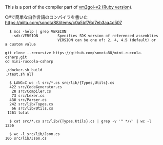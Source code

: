 This is a port of the compiler part of [vm2gol-v2 (Ruby version)](https://github.com/sonota88/vm2gol-v2).

C#で簡単な自作言語のコンパイラを書いた  
https://qiita.com/sonota88/items/c0a5bf76d7eb3aa4c507


```
  $ mcs -help | grep VERSION
   -sdk:VERSION         Specifies SDK version of referenced assemblies
                        VERSION can be one of: 2, 4, 4.5 (default) or a custom value
```

```
git clone --recursive https://github.com/sonota88/mini-ruccola-csharp.git
cd mini-ruccola-csharp

./docker.sh build
./test.sh all
```

```
  $ LANG=C wc -l src/*.cs src/lib/{Types,Utils}.cs
  422 src/CodeGenerator.cs
   28 src/Compiler.cs
   73 src/Lexer.cs
  430 src/Parser.cs
  242 src/lib/Types.cs
   66 src/lib/Utils.cs
 1261 total

  $ cat src/*.cs src/lib/{Types,Utils}.cs | grep -v '^ *//' | wc -l
1256

  $ wc -l src/lib/Json.cs
106 src/lib/Json.cs
```
